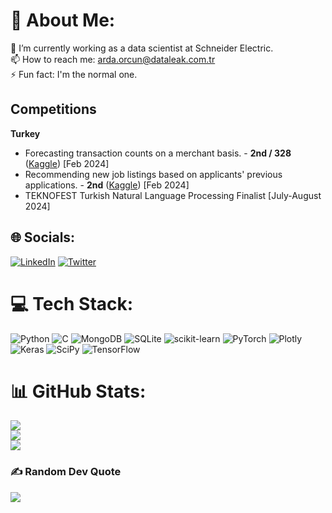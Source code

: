 # 💫 About Me:
🔭 I’m currently working as a data scientist at Schneider Electric.<br>📫 How to reach me: arda.orcun@dataleak.com.tr<br>⚡ Fun fact: I'm the normal one.

## Competitions
**Turkey**
- Forecasting transaction counts on a merchant basis. - **2nd / 328** ([Kaggle](https://www.kaggle.com/competitions/iyzico-datathon/leaderboard)) [Feb 2024]
- Recommending new job listings based on applicants' previous applications. - **2nd** ([Kaggle](https://www.kaggle.com/competitions/datathonjob-predictathon/leaderboard)) [Feb 2024]
- TEKNOFEST Turkish Natural Language Processing Finalist [July-August 2024]


## 🌐 Socials:
[![LinkedIn](https://img.shields.io/badge/LinkedIn-%230077B5.svg?logo=linkedin&logoColor=white)](https://linkedin.com/in/https://www.linkedin.com/in/ardaorcun/) [![Twitter](https://img.shields.io/badge/Twitter-%231DA1F2.svg?logo=Twitter&logoColor=white)](https://twitter.com/https://twitter.com/dantestea1er) 

# 💻 Tech Stack:
![Python](https://img.shields.io/badge/python-3670A0?style=plastic&logo=python&logoColor=ffdd54) ![C](https://img.shields.io/badge/c-%2300599C.svg?style=plastic&logo=c&logoColor=white) ![MongoDB](https://img.shields.io/badge/MongoDB-%234ea94b.svg?style=plastic&logo=mongodb&logoColor=white) ![SQLite](https://img.shields.io/badge/sqlite-%2307405e.svg?style=plastic&logo=sqlite&logoColor=white) ![scikit-learn](https://img.shields.io/badge/scikit--learn-%23F7931E.svg?style=plastic&logo=scikit-learn&logoColor=white) ![PyTorch](https://img.shields.io/badge/PyTorch-%23EE4C2C.svg?style=plastic&logo=PyTorch&logoColor=white) ![Plotly](https://img.shields.io/badge/Plotly-%233F4F75.svg?style=plastic&logo=plotly&logoColor=white) ![Keras](https://img.shields.io/badge/Keras-%23D00000.svg?style=plastic&logo=Keras&logoColor=white) ![SciPy](https://img.shields.io/badge/SciPy-%230C55A5.svg?style=plastic&logo=scipy&logoColor=%white) ![TensorFlow](https://img.shields.io/badge/TensorFlow-%23FF6F00.svg?style=plastic&logo=TensorFlow&logoColor=white)
# 📊 GitHub Stats:
![](https://github-readme-stats.vercel.app/api?username=Stealeristaken&theme=great-gatsby&hide_border=false&include_all_commits=true&count_private=true)<br/>
![](https://github-readme-streak-stats.herokuapp.com/?user=Stealeristaken&theme=great-gatsby&hide_border=false)<br/>
![](https://github-readme-stats.vercel.app/api/top-langs/?username=Stealeristaken&theme=great-gatsby&hide_border=false&include_all_commits=true&count_private=true&layout=compact)

### ✍️ Random Dev Quote
![](https://quotes-github-readme.vercel.app/api?type=horizontal&theme=merko)
